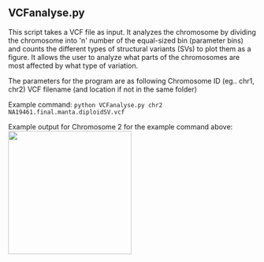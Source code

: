 VCFanalyse.py
-------------
This script takes a VCF file as input. It analyzes the chromosome by dividing the chromosome into 'n' number of the equal-sized bin (parameter bins) and counts the different types of structural variants (SVs) to plot them as a figure. It allows the user to analyze what parts of the chromosomes are most affected by what type of variation.

The parameters for the program are as following
Chromosome ID (eg.. chr1, chr2)
VCF filename (and location if not in the same folder)

Example command:
`python VCFanalyse.py chr2 NA19461.final.manta.diploidSV.vcf`

Example output for Chromosome 2 for the example command above:
<img src="https://github.com/collaborativebioinformatics/clinical_SVs/tree/main/python_scripts/output.png" width="250">